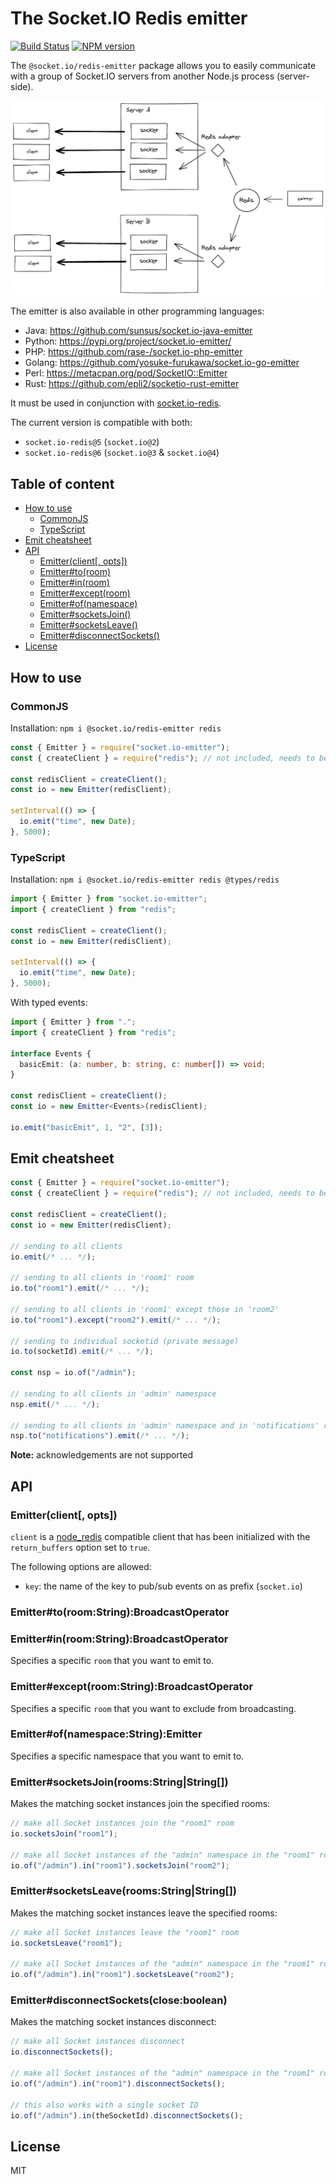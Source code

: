 
# The Socket.IO Redis emitter

[![Build Status](https://github.com/socketio/socket.io-emitter/workflows/CI/badge.svg)](https://github.com/socketio/socket.io-emitter/actions)
[![NPM version](https://badge.fury.io/js/socket.io-emitter.svg)](http://badge.fury.io/js/socket.io-emitter)

The `@socket.io/redis-emitter` package allows you to easily communicate with a group of Socket.IO servers from another Node.js process (server-side).

![Emitter diagram](./assets/emitter.png)

The emitter is also available in other programming languages:

- Java: https://github.com/sunsus/socket.io-java-emitter
- Python: https://pypi.org/project/socket.io-emitter/
- PHP: https://github.com/rase-/socket.io-php-emitter
- Golang: https://github.com/yosuke-furukawa/socket.io-go-emitter
- Perl: https://metacpan.org/pod/SocketIO::Emitter
- Rust: https://github.com/epli2/socketio-rust-emitter

It must be used in conjunction with [socket.io-redis](https://github.com/socketio/socket.io-redis/).

The current version is compatible with both:

- `socket.io-redis@5` (`socket.io@2`)
- `socket.io-redis@6` (`socket.io@3` & `socket.io@4`)

## Table of content

- [How to use](#how-to-use)
  - [CommonJS](#commonjs)
  - [TypeScript](#typescript)
- [Emit cheatsheet](#emit-cheatsheet)
- [API](#api)
  - [Emitter(client[, opts])](#emitterclient-opts)
  - [Emitter#to(room)](#emittertoroomstringbroadcastoperator)
  - [Emitter#in(room)](#emitterinroomstringbroadcastoperator)
  - [Emitter#except(room)](#emitterexceptroomstringbroadcastoperator)
  - [Emitter#of(namespace)](#emitterofnamespacestringemitter)
  - [Emitter#socketsJoin()](#emittersocketsjoinroomsstringstring)
  - [Emitter#socketsLeave()](#emittersocketsleaveroomsstringstring)
  - [Emitter#disconnectSockets()](#emitterdisconnectsocketscloseboolean)
- [License](#license)

## How to use

### CommonJS

Installation: `npm i @socket.io/redis-emitter redis`

```js
const { Emitter } = require("socket.io-emitter");
const { createClient } = require("redis"); // not included, needs to be explicitly installed

const redisClient = createClient();
const io = new Emitter(redisClient);

setInterval(() => {
  io.emit("time", new Date);
}, 5000);
```

### TypeScript

Installation: `npm i @socket.io/redis-emitter redis @types/redis`

```ts
import { Emitter } from "socket.io-emitter";
import { createClient } from "redis";

const redisClient = createClient();
const io = new Emitter(redisClient);

setInterval(() => {
  io.emit("time", new Date);
}, 5000);
```

With typed events:

```ts
import { Emitter } from ".";
import { createClient } from "redis";

interface Events {
  basicEmit: (a: number, b: string, c: number[]) => void;
}

const redisClient = createClient();
const io = new Emitter<Events>(redisClient);

io.emit("basicEmit", 1, "2", [3]);
```

## Emit cheatsheet

```js
const { Emitter } = require("socket.io-emitter");
const { createClient } = require("redis"); // not included, needs to be explicitly installed

const redisClient = createClient();
const io = new Emitter(redisClient);

// sending to all clients
io.emit(/* ... */);

// sending to all clients in 'room1' room
io.to("room1").emit(/* ... */);

// sending to all clients in 'room1' except those in 'room2'
io.to("room1").except("room2").emit(/* ... */);

// sending to individual socketid (private message)
io.to(socketId).emit(/* ... */);

const nsp = io.of("/admin");

// sending to all clients in 'admin' namespace
nsp.emit(/* ... */);

// sending to all clients in 'admin' namespace and in 'notifications' room
nsp.to("notifications").emit(/* ... */);
```

**Note:** acknowledgements are not supported

## API

### Emitter(client[, opts])

`client` is a [node_redis](https://github.com/mranney/node_redis)
compatible client that has been initialized with the `return_buffers`
option set to `true`.

The following options are allowed:

- `key`: the name of the key to pub/sub events on as prefix (`socket.io`)

### Emitter#to(room:String):BroadcastOperator
### Emitter#in(room:String):BroadcastOperator

Specifies a specific `room` that you want to emit to.

### Emitter#except(room:String):BroadcastOperator

Specifies a specific `room` that you want to exclude from broadcasting.

### Emitter#of(namespace:String):Emitter

Specifies a specific namespace that you want to emit to.

### Emitter#socketsJoin(rooms:String|String[])

Makes the matching socket instances join the specified rooms:

```js
// make all Socket instances join the "room1" room
io.socketsJoin("room1");

// make all Socket instances of the "admin" namespace in the "room1" room join the "room2" room
io.of("/admin").in("room1").socketsJoin("room2");
```

### Emitter#socketsLeave(rooms:String|String[])

Makes the matching socket instances leave the specified rooms:

```js
// make all Socket instances leave the "room1" room
io.socketsLeave("room1");

// make all Socket instances of the "admin" namespace in the "room1" room leave the "room2" room
io.of("/admin").in("room1").socketsLeave("room2");
```

### Emitter#disconnectSockets(close:boolean)

Makes the matching socket instances disconnect:

```js
// make all Socket instances disconnect
io.disconnectSockets();

// make all Socket instances of the "admin" namespace in the "room1" room disconnect
io.of("/admin").in("room1").disconnectSockets();

// this also works with a single socket ID
io.of("/admin").in(theSocketId).disconnectSockets();
```

## License

MIT
